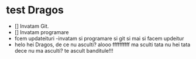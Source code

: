 # test Dragos
- [] Invatam Git.
- [] Invatam programare
- fcem updateituri
-invatam si programare si git si mai si facem updeitur
- helo
hei Dragos, de ce nu asculti?
alooo
ffffffffff
ma sculti tata
nu
hei tata dece nu ma asculti?
te ascult banditule!!!
